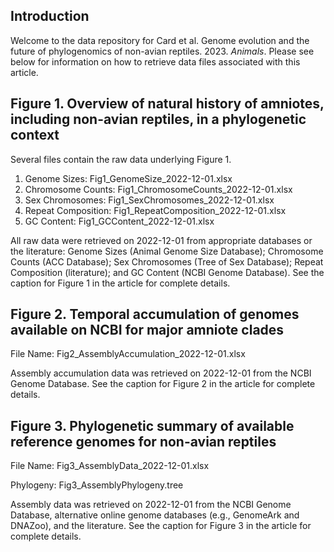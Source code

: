 ## Introduction

Welcome to the data repository for Card et al. Genome evolution and the future of phylogenomics of non-avian reptiles. 2023. *Animals*. Please see below for information on how to retrieve data files associated with this article.

## Figure 1. Overview of natural history of amniotes, including non-avian reptiles, in a phylogenetic context

Several files contain the raw data underlying Figure 1.

1. Genome Sizes: Fig1_GenomeSize_2022-12-01.xlsx
2. Chromosome Counts: Fig1_ChromosomeCounts_2022-12-01.xlsx
3. Sex Chromosomes: Fig1_SexChromosomes_2022-12-01.xlsx
4. Repeat Composition: Fig1_RepeatComposition_2022-12-01.xlsx
5. GC Content: Fig1_GCContent_2022-12-01.xlsx

All raw data were retrieved on 2022-12-01 from appropriate databases or the literature: Genome Sizes (Animal Genome Size Database); Chromosome Counts (ACC Database); Sex Chromosomes (Tree of Sex Database); Repeat Composition (literature); and GC Content (NCBI Genome Database). See the caption for Figure 1 in the article for complete details.

## Figure 2. Temporal accumulation of genomes available on NCBI for major amniote clades

File Name: Fig2_AssemblyAccumulation_2022-12-01.xlsx

Assembly accumulation data was retrieved on 2022-12-01 from the NCBI Genome Database. See the caption for Figure 2 in the article for complete details.

## Figure 3. Phylogenetic summary of available reference genomes for non-avian reptiles

File Name: Fig3_AssemblyData_2022-12-01.xlsx

Phylogeny: Fig3_AssemblyPhylogeny.tree

Assembly data was retrieved on 2022-12-01 from the NCBI Genome Database, alternative online genome databases (e.g., GenomeArk and DNAZoo), and the literature. See the caption for Figure 3 in the article for complete details.

